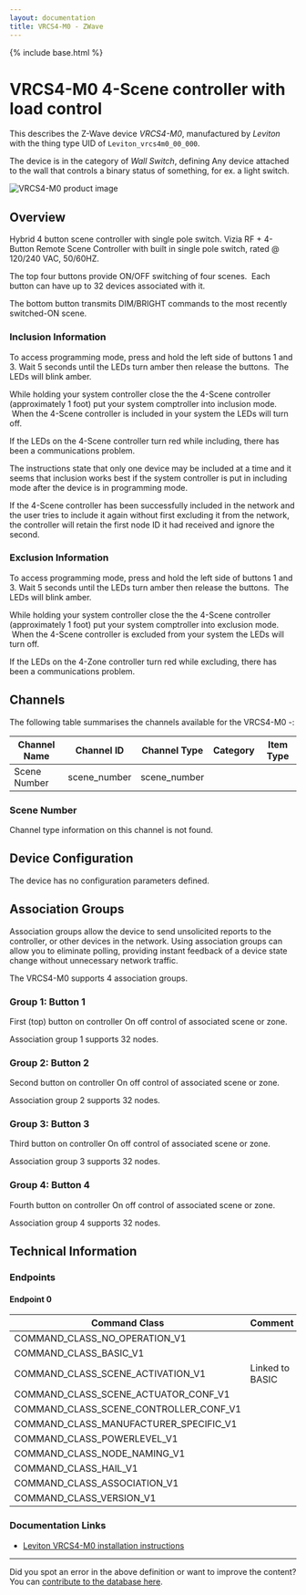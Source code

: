 ```yaml
---
layout: documentation
title: VRCS4-M0 - ZWave
---
```


{% include base.html %}

# VRCS4-M0 4-Scene controller with load control
This describes the Z-Wave device *VRCS4-M0*, manufactured by *Leviton* with the thing type UID of ```Leviton_vrcs4m0_00_000```.

The device is in the category of *Wall Switch*, defining Any device attached to the wall that controls a binary status of something, for ex. a light switch.

![VRCS4-M0 product image](https://opensmarthouse.org/assets/zwave/attachments/881/Leviton-VRCS4-M0.png)


## Overview

Hybrid 4 button scene controller with single pole switch. Vizia RF + 4-Button Remote Scene Controller with built in single pole switch, rated @ 120/240 VAC, 50/60HZ.

The top four buttons provide ON/OFF switching of four scenes.  Each button can have up to 32 devices associated with it. 

The bottom button transmits DIM/BRIGHT commands to the most recently switched-ON scene.

### Inclusion Information

To access programming mode, press and hold the left side of buttons 1 and 3. Wait 5 seconds until the LEDs turn amber then release the buttons.  The LEDs will blink amber.

While holding your system controller close the the 4-Scene controller (approximately 1 foot) put your system comptroller into inclusion mode.  When the 4-Scene controller is included in your system the LEDs will turn off.

If the LEDs on the 4-Scene controller turn red while including, there has been a communications problem.

The instructions state that only one device may be included at a time and it seems that inclusion works best if the system controller is put in including mode after the device is in programming mode.

If the 4-Scene controller has been successfully included in the network and the user tries to include it again without first excluding it from the network, the controller will retain the first node ID it had received and ignore the second.

### Exclusion Information

To access programming mode, press and hold the left side of buttons 1 and 3. Wait 5 seconds until the LEDs turn amber then release the buttons.  The LEDs will blink amber.

While holding your system controller close the the 4-Scene controller (approximately 1 foot) put your system comptroller into exclusion mode.  When the 4-Scene controller is excluded from your system the LEDs will turn off.

If the LEDs on the 4-Zone controller turn red while excluding, there has been a communications problem.

## Channels

The following table summarises the channels available for the VRCS4-M0 -:

| Channel Name | Channel ID | Channel Type | Category | Item Type |
|--------------|------------|--------------|----------|-----------|
| Scene Number | scene_number | scene_number |  |  | 

### Scene Number
Channel type information on this channel is not found.



## Device Configuration

The device has no configuration parameters defined.

## Association Groups

Association groups allow the device to send unsolicited reports to the controller, or other devices in the network. Using association groups can allow you to eliminate polling, providing instant feedback of a device state change without unnecessary network traffic.

The VRCS4-M0 supports 4 association groups.

### Group 1: Button 1

First (top) button on controller
On off control of associated scene or zone.

Association group 1 supports 32 nodes.

### Group 2: Button 2

Second button on controller
On off control of associated scene or zone.

Association group 2 supports 32 nodes.

### Group 3: Button 3

Third button on controller
On off control of associated scene or zone.

Association group 3 supports 32 nodes.

### Group 4: Button 4

Fourth button on controller
On off control of associated scene or zone.

Association group 4 supports 32 nodes.

## Technical Information

### Endpoints

#### Endpoint 0

| Command Class | Comment |
|---------------|---------|
| COMMAND_CLASS_NO_OPERATION_V1| |
| COMMAND_CLASS_BASIC_V1| |
| COMMAND_CLASS_SCENE_ACTIVATION_V1| Linked to BASIC|
| COMMAND_CLASS_SCENE_ACTUATOR_CONF_V1| |
| COMMAND_CLASS_SCENE_CONTROLLER_CONF_V1| |
| COMMAND_CLASS_MANUFACTURER_SPECIFIC_V1| |
| COMMAND_CLASS_POWERLEVEL_V1| |
| COMMAND_CLASS_NODE_NAMING_V1| |
| COMMAND_CLASS_HAIL_V1| |
| COMMAND_CLASS_ASSOCIATION_V1| |
| COMMAND_CLASS_VERSION_V1| |

### Documentation Links

* [Leviton VRCS4-M0 installation instructions](https://www.opensmarthouse.org/zwavedatabase/881/Leviton-VRCS4-M0.pdf)

---

Did you spot an error in the above definition or want to improve the content?
You can [contribute to the database here](https://www.opensmarthouse.org/zwavedatabase/881).
